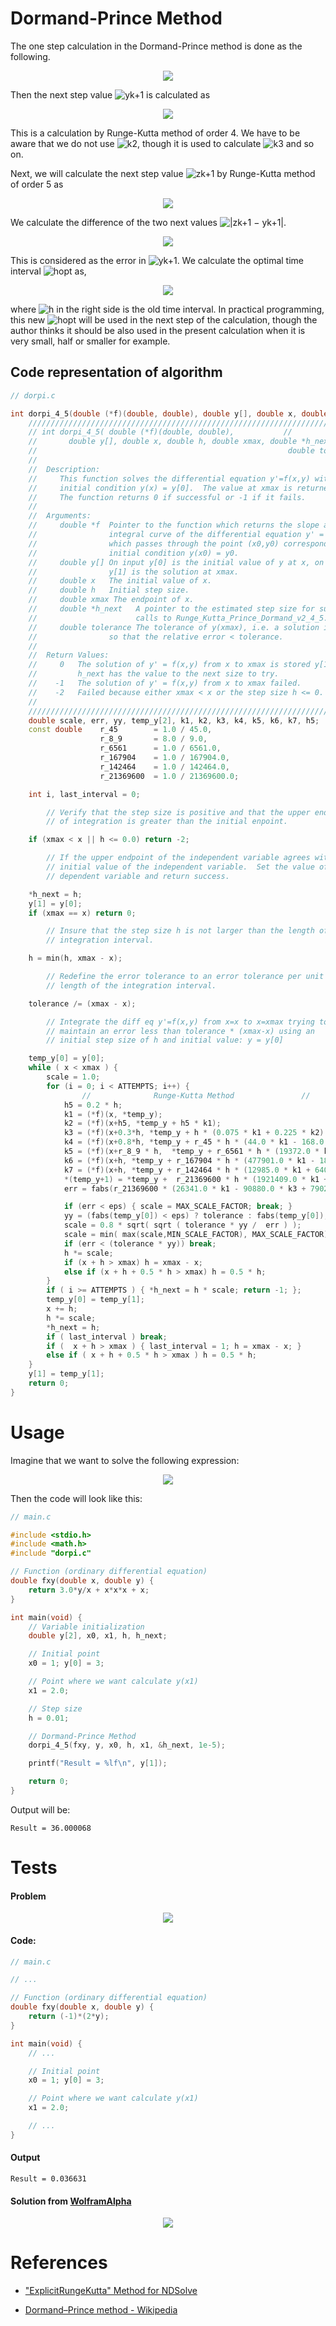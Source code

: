 # Dormand-Prince Method

The one step calculation in the Dormand-Prince method is done as the following.

<p align="center">
    <img src="img/dorpi_coeffs.png">
</p>

Then the next step value ![yk+1](img/y_k_1.gif) is calculated as

<p align="center">
    <img src="img/yk1_formula.png">
</p>

This is a calculation by Runge-Kutta method of order 4. We have to be aware that we do not use ![k2](img/k_2.gif), though it is used to calculate ![k3](img/k_3.gif) and so on.

Next, we will calculate the next step value ![zk+1](img/z_k_1.gif) by Runge-Kutta method of order 5 as

<p align="center">
    <img src="img/zk1_formula.png">
</p>

We calculate the difference of the two next values ![|zk+1 − yk+1|](img/z-y.gif).

<p align="center">
    <img src="img/z-y_formula.png">
</p>

This is considered as the error in ![yk+1](img/y_k_1.gif). We calculate the optimal time interval ![hopt](img/h_opt.gif) as,

<p align="center">
    <img src="img/h_opt_formula.png">
</p>

where ![h](img/h.gif) in the right side is the old time interval. In practical programming, this new ![hopt](img/h_opt.gif) will be used in the next step of the calculation, though the author thinks it should be also used in the present calculation when it is very small, half or smaller for example.

## Code representation of algorithm

```cpp
// dorpi.c

int dorpi_4_5(double (*f)(double, double), double y[], double x, double h, double xmax, double *h_next, double tolerance ) {
    ////////////////////////////////////////////////////////////////////////////////
    // int dorpi_4_5( double (*f)(double, double),           //
    //       double y[], double x, double h, double xmax, double *h_next,         //
    //                                                        double tolerance )  //
    //                                                                            //
    //  Description:                                                              //
    //     This function solves the differential equation y'=f(x,y) with the      //
    //     initial condition y(x) = y[0].  The value at xmax is returned in y[1]. //
    //     The function returns 0 if successful or -1 if it fails.                //
    //                                                                            //
    //  Arguments:                                                                //
    //     double *f  Pointer to the function which returns the slope at (x,y) of //
    //                integral curve of the differential equation y' = f(x,y)     //
    //                which passes through the point (x0,y0) corresponding to the //
    //                initial condition y(x0) = y0.                               //
    //     double y[] On input y[0] is the initial value of y at x, on output     //
    //                y[1] is the solution at xmax.                               //
    //     double x   The initial value of x.                                     //
    //     double h   Initial step size.                                          //
    //     double xmax The endpoint of x.                                         //
    //     double *h_next   A pointer to the estimated step size for successive   //
    //                      calls to Runge_Kutta_Prince_Dormand_v2_4_5.           //
    //     double tolerance The tolerance of y(xmax), i.e. a solution is sought   //
    //                so that the relative error < tolerance.                     //
    //                                                                            //
    //  Return Values:                                                            //
    //     0   The solution of y' = f(x,y) from x to xmax is stored y[1] and      //
    //         h_next has the value to the next size to try.                      //
    //    -1   The solution of y' = f(x,y) from x to xmax failed.                 //
    //    -2   Failed because either xmax < x or the step size h <= 0.            //
    //                                                                            //
    ////////////////////////////////////////////////////////////////////////////////
    double scale, err, yy, temp_y[2], k1, k2, k3, k4, k5, k6, k7, h5;
    const double    r_45        = 1.0 / 45.0,
                    r_8_9       = 8.0 / 9.0,
                    r_6561      = 1.0 / 6561.0,
                    r_167904    = 1.0 / 167904.0,
                    r_142464    = 1.0 / 142464.0,
                    r_21369600  = 1.0 / 21369600.0;

    int i, last_interval = 0;

        // Verify that the step size is positive and that the upper endpoint //
        // of integration is greater than the initial enpoint.               //

    if (xmax < x || h <= 0.0) return -2;

        // If the upper endpoint of the independent variable agrees with the //
        // initial value of the independent variable.  Set the value of the  //
        // dependent variable and return success.                            //

    *h_next = h;
    y[1] = y[0];
    if (xmax == x) return 0;

        // Insure that the step size h is not larger than the length of the //
        // integration interval.                                            //

    h = min(h, xmax - x);

        // Redefine the error tolerance to an error tolerance per unit    //
        // length of the integration interval.                            //

    tolerance /= (xmax - x);

        // Integrate the diff eq y'=f(x,y) from x=x to x=xmax trying to  //
        // maintain an error less than tolerance * (xmax-x) using an     //
        // initial step size of h and initial value: y = y[0]            //

    temp_y[0] = y[0];
    while ( x < xmax ) {
        scale = 1.0;
        for (i = 0; i < ATTEMPTS; i++) {
                //              Runge-Kutta Method               //
            h5 = 0.2 * h;
            k1 = (*f)(x, *temp_y);
            k2 = (*f)(x+h5, *temp_y + h5 * k1);
            k3 = (*f)(x+0.3*h, *temp_y + h * (0.075 * k1 + 0.225 * k2) );
            k4 = (*f)(x+0.8*h, *temp_y + r_45 * h * (44.0 * k1 - 168.0 * k2 + 160.0 * k3) );
            k5 = (*f)(x+r_8_9 * h,  *temp_y + r_6561 * h * (19372.0 * k1 - 76080.0 * k2 + 64448.0 * k3 - 1908.0 * k4) );
            k6 = (*f)(x+h, *temp_y + r_167904 * h * (477901.0 * k1 - 1806240.0 * k2 + 1495424.0 * k3 + 46746.0 * k4 - 45927.0 * k5) );
            k7 = (*f)(x+h, *temp_y + r_142464 * h * (12985.0 * k1 + 64000.0 * k3 + 92750.0 * k4 - 45927.0 * k5 + 18656.0 * k6) );
            *(temp_y+1) = *temp_y +  r_21369600 * h * (1921409.0 * k1 + 9690880.0 * k3 + 13122270.0 * k4 - 5802111.0 * k5 + 1902912.0 * k6 + 534240.0 * k7);
            err = fabs(r_21369600 * (26341.0 * k1 - 90880.0 * k3 + 790230.0 * k4 - 1086939.0 * k5 + 895488.0 * k6 - 534240.0 * k7) );

            if (err < eps) { scale = MAX_SCALE_FACTOR; break; }
            yy = (fabs(temp_y[0]) < eps) ? tolerance : fabs(temp_y[0]);
            scale = 0.8 * sqrt( sqrt ( tolerance * yy /  err ) );
            scale = min( max(scale,MIN_SCALE_FACTOR), MAX_SCALE_FACTOR);
            if (err < (tolerance * yy)) break;
            h *= scale;
            if (x + h > xmax) h = xmax - x;
            else if (x + h + 0.5 * h > xmax) h = 0.5 * h;
        }
        if ( i >= ATTEMPTS ) { *h_next = h * scale; return -1; };
        temp_y[0] = temp_y[1];
        x += h;
        h *= scale;
        *h_next = h;
        if ( last_interval ) break;
        if (  x + h > xmax ) { last_interval = 1; h = xmax - x; }
        else if ( x + h + 0.5 * h > xmax ) h = 0.5 * h;
    }
    y[1] = temp_y[1];
    return 0;
}
```

# Usage

Imagine that we want to solve the following expression:

<p align="center">
    <img src="img/example.png">
</p>

Then the code will look like this:

```cpp
// main.c

#include <stdio.h>
#include <math.h>
#include "dorpi.c"

// Function (ordinary differential equation)
double fxy(double x, double y) {
    return 3.0*y/x + x*x*x + x;
}

int main(void) {
    // Variable initialization
    double y[2], x0, x1, h, h_next;

    // Initial point
    x0 = 1; y[0] = 3;

    // Point where we want calculate y(x1)
    x1 = 2.0;

    // Step size
    h = 0.01;

    // Dormand-Prince Method
    dorpi_4_5(fxy, y, x0, h, x1, &h_next, 1e-5);

    printf("Result = %lf\n", y[1]);

    return 0;
}
```

Output will be:

```
Result = 36.000068
```

# Tests

#### Problem

<p align="center">
    <img src="img/problem_1.png">
</p>

#### Code:

```cpp
// main.c

// ...

// Function (ordinary differential equation)
double fxy(double x, double y) {
    return (-1)*(2*y);
}

int main(void) {
    // ...

    // Initial point
    x0 = 1; y[0] = 3;

    // Point where we want calculate y(x1)
    x1 = 2.0;

    // ...
}
```

#### Output

```
Result = 0.036631
```

#### Solution from [WolframAlpha](https://www.wolframalpha.com/input/?i=dy%2Fdx+%3D+-2y%2C+y%280%29+%3D+2)

<p align="center">
    <img src="img/problem_1_solution.png">
</p>

# References

- ["ExplicitRungeKutta" Method for NDSolve](http://reference.wolfram.com/mathematica/tutorial/NDSolveExplicitRungeKutta.html)

- [Dormand–Prince method - Wikipedia](https://en.wikipedia.org/wiki/Dormand%E2%80%93Prince_method)
